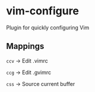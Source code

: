 # vim-configure
Plugin for quickly configuring Vim

## Mappings
`ccv` -> Edit .vimrc

`ccg` -> Edit .gvimrc

`css` -> Source current buffer